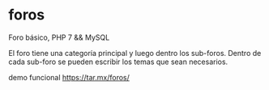 # foros
Foro básico, PHP 7 &amp;&amp; MySQL

El foro tiene una categoría principal y luego dentro los sub-foros. Dentro
de cada sub-foro se pueden escribir los temas que sean necesarios.


demo funcional https://tar.mx/foros/
